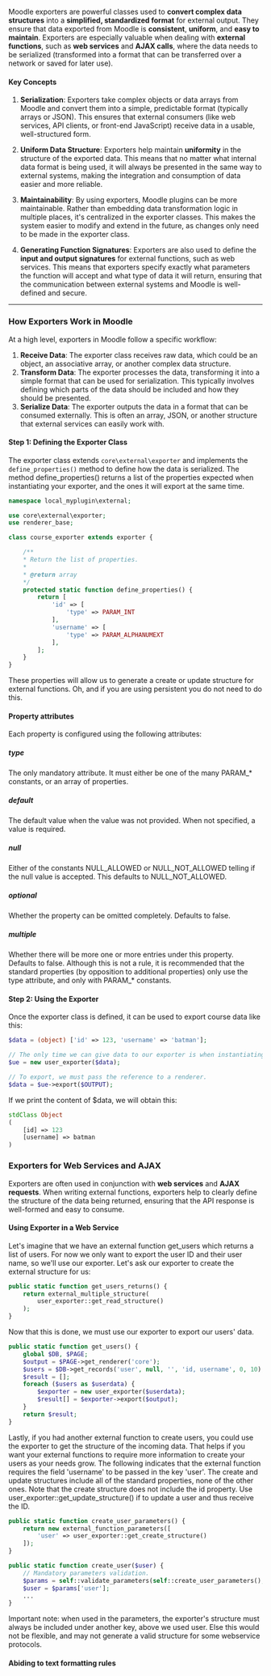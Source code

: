 Moodle exporters are powerful classes used to **convert complex data structures** into a **simplified, standardized format** for external output. They ensure that data exported from Moodle is **consistent**, **uniform**, and **easy to maintain**. Exporters are especially valuable when dealing with **external functions**, such as **web services** and **AJAX calls**, where the data needs to be serialized (transformed into a format that can be transferred over a network or saved for later use).

#### Key Concepts

1. **Serialization**: 
    Exporters take complex objects or data arrays from Moodle and convert them into a simple, predictable format (typically arrays or JSON). This ensures that external consumers (like web services, API clients, or front-end JavaScript) receive data in a usable, well-structured form.

2. **Uniform Data Structure**: 
    Exporters help maintain **uniformity** in the structure of the exported data. This means that no matter what internal data format is being used, it will always be presented in the same way to external systems, making the integration and consumption of data easier and more reliable.

3. **Maintainability**: 
    By using exporters, Moodle plugins can be more maintainable. Rather than embedding data transformation logic in multiple places, it's centralized in the exporter classes. This makes the system easier to modify and extend in the future, as changes only need to be made in the exporter class.

4. **Generating Function Signatures**: 
    Exporters are also used to define the **input and output signatures** for external functions, such as web services. This means that exporters specify exactly what parameters the function will accept and what type of data it will return, ensuring that the communication between external systems and Moodle is well-defined and secure.

---

### How Exporters Work in Moodle

At a high level, exporters in Moodle follow a specific workflow:

1. **Receive Data**: The exporter class receives raw data, which could be an object, an associative array, or another complex data structure.
2. **Transform Data**: The exporter processes the data, transforming it into a simple format that can be used for serialization. This typically involves defining which parts of the data should be included and how they should be presented.
3. **Serialize Data**: The exporter outputs the data in a format that can be consumed externally. This is often an array, JSON, or another structure that external services can easily work with.

#### Step 1: Defining the Exporter Class

The exporter class extends `core\external\exporter` and implements the ` define_properties()` method to define how the data is serialized. The method define_properties() returns a list of the properties expected when instantiating your exporter, and the ones it will export at the same time.

```php
namespace local_myplugin\external;

use core\external\exporter;
use renderer_base;

class course_exporter extends exporter {

    /**
    * Return the list of properties.
    *
    * @return array
    */
    protected static function define_properties() {
        return [
            'id' => [
                'type' => PARAM_INT
            ],
            'username' => [
                'type' => PARAM_ALPHANUMEXT
            ],
        ];
    }
}
```

These properties will allow us to generate a create or update structure for external functions. Oh, and if you are using persistent you do not need to do this.

#### Property attributes

Each property is configured using the following attributes:

##### type
The only mandatory attribute. It must either be one of the many PARAM_* constants, or an array of properties.
##### default
The default value when the value was not provided. When not specified, a value is required.
##### null
Either of the constants NULL_ALLOWED or NULL_NOT_ALLOWED telling if the null value is accepted. This defaults to NULL_NOT_ALLOWED.
##### optional
Whether the property can be omitted completely. Defaults to false.
##### multiple
Whether there will be more one or more entries under this property. Defaults to false.
Although this is not a rule, it is recommended that the standard properties (by opposition to additional properties) only use the type attribute, and only with PARAM_* constants.

#### Step 2: Using the Exporter

Once the exporter class is defined, it can be used to export course data like this:

```php
$data = (object) ['id' => 123, 'username' => 'batman'];

// The only time we can give data to our exporter is when instantiating it.
$ue = new user_exporter($data);

// To export, we must pass the reference to a renderer.
$data = $ue->export($OUTPUT);
```

If we print the content of $data, we will obtain this:

```php
stdClass Object
(
    [id] => 123
    [username] => batman
)
```

### Exporters for Web Services and AJAX

Exporters are often used in conjunction with **web services** and **AJAX requests**. When writing external functions, exporters help to clearly define the structure of the data being returned, ensuring that the API response is well-formed and easy to consume.

#### Using Exporter in a Web Service

Let's imagine that we have an external function get_users which returns a list of users. For now we only want to export the user ID and their user name, so we'll use our exporter. Let's ask our exporter to create the external structure for us:

```php
public static function get_users_returns() {
    return external_multiple_structure(
        user_exporter::get_read_structure()
    );
}
```

Now that this is done, we must use our exporter to export our users' data.

```php
public static function get_users() {
    global $DB, $PAGE;
    $output = $PAGE->get_renderer('core');
    $users = $DB->get_records('user', null, '', 'id, username', 0, 10); // Get 10 users.
    $result = [];
    foreach ($users as $userdata) {
        $exporter = new user_exporter($userdata);
        $result[] = $exporter->export($output);
    }
    return $result;
}
```

Lastly, if you had another external function to create users, you could use the exporter to get the structure of the incoming data. That helps if you want your external functions to require more information to create your users as your needs grow. The following indicates that the external function requires the field 'username' to be passed in the key 'user'. The create and update structures include all of the standard properties, none of the other ones. Note that the create structure does not include the id property. Use user_exporter::get_update_structure() if to update a user and thus receive the ID.

```php
public static function create_user_parameters() {
    return new external_function_parameters([
        'user' => user_exporter::get_create_structure()
    ]);
}

public static function create_user($user) {
    // Mandatory parameters validation.
    $params = self::validate_parameters(self::create_user_parameters(), ['user' => $user]);
    $user = $params['user'];
    ...
}
```

Important note: when used in the parameters, the exporter's structure must always be included under another key, above we used user. Else this would not be flexible, and may not generate a valid structure for some webservice protocols.

#### Abiding to text formatting rules
